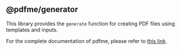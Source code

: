 ## @pdfme/generator

This library provides the `generate` function for creating PDF files using templates and inputs.

For the complete documentation of pdfme, please refer to [this link](https://pdfme.com/docs/getting-started).